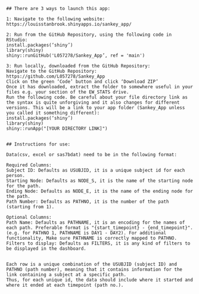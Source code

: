 
	## There are 3 ways to launch this app:

	1: Navigate to the following website: https://louisstanbrook.shinyapps.io/sankey_app/

	2: Run from the GitHub Repository, using the following code in RStudio:
	install.packages(‘shiny’)
	library(shiny)
	shiny::runGitHub('L057278/Sankey_App’, ref = 'main')

	3: Run locally, downloaded from the GitHub Repository:
	Navigate to the GitHub Repository: https://github.com/L057278/Sankey_App
	Click on the green ‘Code’ button and click ‘Download ZIP’
	Once it has downloaded, extract the folder to somewhere useful in your files e.g. your section of the EW_STATS drive.
	Run the following code. Be careful about your file directory link as the syntax is quite unforgiving and it also changes for different versions. This will be a link to your app folder (Sankey_App unless you called it something different):
	install.packages(‘shiny’)
	library(shiny)
	shiny::runApp("[YOUR DIRECTORY LINK]")

  
	## Instructions for use:
  
  	Data(csv, excel or sas7bdat) need to be in the following format:
  	
	Required Columns:
	Subject ID: Defaults as USUBJID, it is a unique subject id for each person.
	Starting Node: Defaults as NODE_S, it is the name of the starting node for the path.
	Ending Node: Defaults as NODE_E, it is the name of the ending node for the path.
	Path Number: Defaults as PATHNO, it is the number of the path (starting from 1).
  
	Optional Columns:
	Path Name: Defaults as PATHNAME, it is an encoding for the names of each path. Preferable format is "{start_timepoint} - {end_timepoint}". (e.g. for PATHNO 1, PATHNAME is DAY1 - DAY2). For additional functionality, Make sure PATHNAME is correctly mapped to PATHNO.
	Filters to display: Defaults as FILTERS, it is any kind of filters to be displayed in the dashboard. 

  
	Each row is a unique combination of the USUBJID (subject ID) and PATHNO (path number), meaning that it contains information for the link containing a subject at a specific path.
	Thus, for each unique id, the data should include where it started and where it ended at each timepoint (path no.).

  
